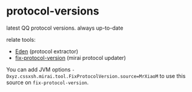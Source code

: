 # protocol-versions
latest QQ protocol versions. always up-to-date

relate tools:
- [Eden](https://github.com/MrXiaoM/Eden) (protocol extractor)
- [fix-protocol-version](https://github.com/cssxsh/fix-protocol-version) (mirai protocol updater)

You can add JVM options `-Dxyz.cssxsh.mirai.tool.FixProtocolVersion.source=MrXiaoM` to use this source on `fix-protocol-version`.
